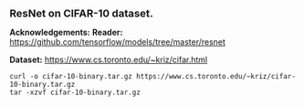 <font size=4><b>ResNet on CIFAR-10 dataset.</b></font>

<b>Acknowledgements:</b>
<b>Reader:</b>
https://github.com/tensorflow/models/tree/master/resnet

<b>Dataset:</b>
https://www.cs.toronto.edu/~kriz/cifar.html

```shell
curl -o cifar-10-binary.tar.gz https://www.cs.toronto.edu/~kriz/cifar-10-binary.tar.gz 
tar -xzvf cifar-10-binary.tar.gz
```